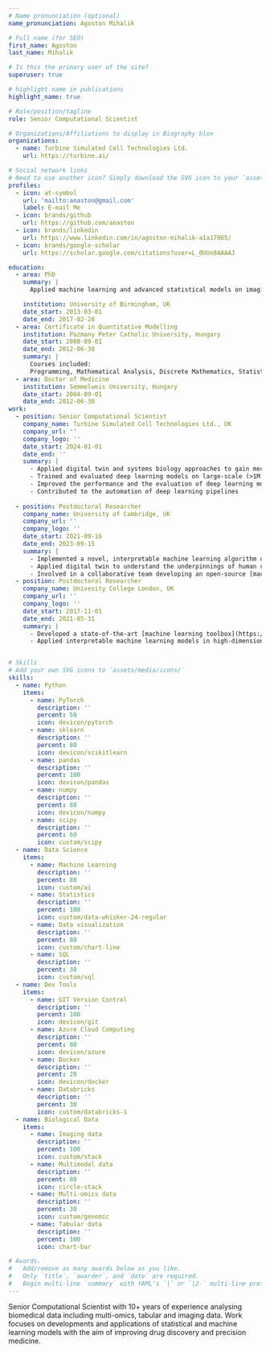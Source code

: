 ```yaml
---
# Name pronunciation (optional)
name_pronunciation: Agoston Mihalik

# Full name (for SEO)
first_name: Agoston
last_name: Mihalik

# Is this the primary user of the site?
superuser: true

# highlight name in publications
highlight_name: true

# Role/position/tagline
role: Senior Computational Scientist

# Organizations/Affiliations to display in Biography blox
organizations:
  - name: Turbine Simulated Cell Technologies Ltd.
    url: https://turbine.ai/

# Social network links
# Need to use another icon? Simply download the SVG icon to your `assets/media/icons/` folder.
profiles:
  - icon: at-symbol
    url: 'mailto:anaston@gmail.com'
    label: E-mail Me
  - icon: brands/github
    url: https://github.com/anaston
  - icon: brands/linkedin
    url: https://www.linkedin.com/in/agoston-mihalik-a1a17865/
  - icon: brands/google-scholar
    url: https://scholar.google.com/citations?user=L_0UUn8AAAAJ

education:
  - area: PhD
    summary: |
      Applied machine learning and advanced statistical models on imaging and behavioural data to understand the neural basis of audio-visual integration and adaptation

    institution: University of Birmingham, UK
    date_start: 2013-03-01
    date_end: 2017-02-28
  - area: Certificate in Quantitative Modelling
    institution: Pazmany Peter Catholic University, Hungary
    date_start: 2008-09-01
    date_end: 2012-06-30
    summary: |
      Courses included:
      Programming, Mathematical Analysis, Discrete Mathematics, Statistics, Stochastic Processes
  - area: Doctor of Medicine
    institution: Semmelweis University, Hungary
    date_start: 2004-09-01
    date_end: 2012-06-30
work:
  - position: Senior Computational Scientist
    company_name: Turbine Simulated Cell Technologies Ltd., UK
    company_url: ''
    company_logo: ''
    date_start: 2024-01-01
    date_end: ''
    summary: |
      - Applied digital twin and systems biology approaches to gain mechanistic insights into drug discovery
      - Trained and evaluated deep learning models on large-scale (>1M examples) multi-omic and perturbation data to find novel drug targets and biomarkers for cancer
      - Improved the performance and the evaluation of deep learning models
      - Contributed to the automation of deep learning pipelines
    
  - position: Postdoctoral Researcher
    company_name: University of Cambridge, UK
    company_url: ''
    company_logo: ''
    date_start: 2021-09-16
    date_end: 2023-09-15
    summary: |
      - Implemented a novel, interpretable machine learning algorithm on transcriptomic data (>10K features) to identify risk genes for psychiatric disorders and aid drug discovery
      - Applied digital twin to understand the underpinnings of human choice behaviour
      - Involved in a collaborative team developing an open-source [machine learning toolbox](https://github.com/netneurolab/conn2res)
  - position: Postdoctoral Researcher
    company_name: Univesity College London, UK
    company_url: ''
    company_logo: ''
    date_start: 2017-11-01
    date_end: 2021-05-31
    summary: |
      - Developed a state-of-the-art [machine learning toolbox](https://github.com/anaston/cca_pls_toolkit), including 5+ computationally and memory efficient multi-view models and an innovative hyperparameter optimization procedure
      - Applied interpretable machine learning models in high-dimensional (>100K features), large-scale (>100-10K examples) datasets to understand patient heterogeneity and stratification


# Skills
# Add your own SVG icons to `assets/media/icons/`
skills:
  - name: Python
    items:
      - name: PyTorch
        description: ''
        percent: 50
        icon: devicon/pytorch
      - name: sklearn
        description: ''
        percent: 80
        icon: devicon/scikitlearn
      - name: pandas
        description: ''
        percent: 100
        icon: devicon/pandas
      - name: numpy
        description: ''
        percent: 80
        icon: devicon/numpy
      - name: scipy
        description: ''
        percent: 60
        icon: custom/scipy
  - name: Data Science
    items:
      - name: Machine Learning
        description: ''
        percent: 80
        icon: custom/ai
      - name: Statistics
        description: ''
        percent: 100
        icon: custom/data-whisker-24-regular
      - name: Data visualization
        description: ''
        percent: 80
        icon: custom/chart-line
      - name: SQL
        description: ''
        percent: 30
        icon: custom/sql
  - name: Dev Tools
    items:
      - name: GIT Version Control
        description: ''
        percent: 100
        icon: devicon/git
      - name: Azure Cloud Computing
        description: ''
        percent: 80
        icon: devicon/azure
      - name: Docker
        description: ''
        percent: 20
        icon: devicon/docker
      - name: Databricks
        description: ''
        percent: 30
        icon: custom/databricks-1
  - name: Biological Data
    items:
      - name: Imaging data
        description: ''
        percent: 100
        icon: custom/stack
      - name: Multimodal data
        description: ''
        percent: 80
        icon: circle-stack
      - name: Multi-omics data
        description: ''
        percent: 30
        icon: custom/genomic
      - name: Tabular data
        description: ''
        percent: 100
        icon: chart-bar

# Awards.
#   Add/remove as many awards below as you like.
#   Only `title`, `awarder`, and `date` are required.
#   Begin multi-line `summary` with YAML's `|` or `|2-` multi-line prefix and indent 2 spaces below.
---
```


Senior Computational Scientist with 10+ years of experience analysing biomedical data including multi-omics, tabular and imaging data. Work focuses on developments and applications of statistical and machine learning models with the aim of improving drug discovery and precision medicine.
